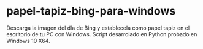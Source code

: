 # papel-tapiz-bing-para-windows

Descarga la imagen del día de Bing y establecela como papel tapiz en el escritorio de tu PC con Windows.
Script desarrolado en Python probado en Windows 10 X64. 